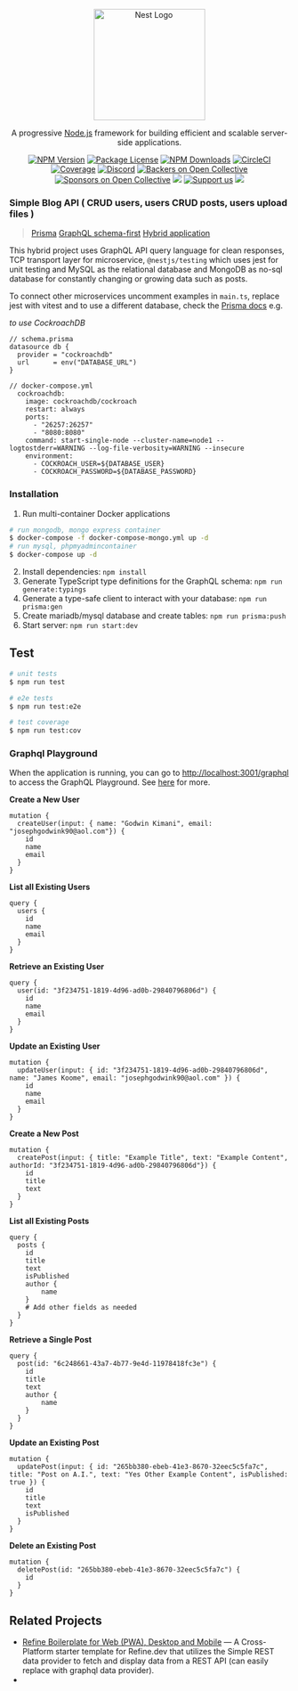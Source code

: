 <p align="center">
  <a href="http://nestjs.com/" target="blank"><img src="https://nestjs.com/img/logo-small.svg" width="200" alt="Nest Logo" /></a>
</p>

[circleci-image]: https://img.shields.io/circleci/build/github/nestjs/nest/master?token=abc123def456
[circleci-url]: https://circleci.com/gh/nestjs/nest

  <p align="center">A progressive <a href="http://nodejs.org" target="_blank">Node.js</a> framework for building efficient and scalable server-side applications.</p>
    <p align="center">
<a href="https://www.npmjs.com/~nestjscore" target="_blank"><img src="https://img.shields.io/npm/v/@nestjs/core.svg" alt="NPM Version" /></a>
<a href="https://www.npmjs.com/~nestjscore" target="_blank"><img src="https://img.shields.io/npm/l/@nestjs/core.svg" alt="Package License" /></a>
<a href="https://www.npmjs.com/~nestjscore" target="_blank"><img src="https://img.shields.io/npm/dm/@nestjs/common.svg" alt="NPM Downloads" /></a>
<a href="https://circleci.com/gh/nestjs/nest" target="_blank"><img src="https://img.shields.io/circleci/build/github/nestjs/nest/master" alt="CircleCI" /></a>
<a href="https://coveralls.io/github/nestjs/nest?branch=master" target="_blank"><img src="https://coveralls.io/repos/github/nestjs/nest/badge.svg?branch=master#9" alt="Coverage" /></a>
<a href="https://discord.gg/G7Qnnhy" target="_blank"><img src="https://img.shields.io/badge/discord-online-brightgreen.svg" alt="Discord"/></a>
<a href="https://opencollective.com/nest#backer" target="_blank"><img src="https://opencollective.com/nest/backers/badge.svg" alt="Backers on Open Collective" /></a>
<a href="https://opencollective.com/nest#sponsor" target="_blank"><img src="https://opencollective.com/nest/sponsors/badge.svg" alt="Sponsors on Open Collective" /></a>
  <a href="https://paypal.me/kamilmysliwiec" target="_blank"><img src="https://img.shields.io/badge/Donate-PayPal-ff3f59.svg"/></a>
    <a href="https://opencollective.com/nest#sponsor"  target="_blank"><img src="https://img.shields.io/badge/Support%20us-Open%20Collective-41B883.svg" alt="Support us"></a>
  <a href="https://twitter.com/nestframework" target="_blank"><img src="https://img.shields.io/twitter/follow/nestframework.svg?style=social&label=Follow"></a>
</p>
  <!--[![Backers on Open Collective](https://opencollective.com/nest/backers/badge.svg)](https://opencollective.com/nest#backer)
  [![Sponsors on Open Collective](https://opencollective.com/nest/sponsors/badge.svg)](https://opencollective.com/nest#sponsor)-->

### Simple Blog API ( CRUD users, users CRUD posts, users upload files )

> [Prisma](https://docs.nestjs.com/recipes/prisma) [GraphQL schema-first](https://docs.nestjs.com/graphql/quick-start#schema-first) [Hybrid application](https://docs.nestjs.com/faq/hybrid-application)

This hybrid project uses GraphQL API query language for clean responses, TCP transport layer for microservice, `@nestjs/testing` which uses jest for unit testing and MySQL as the relational database and MongoDB as no-sql database for constantly changing or growing data such as posts. 

To connect other microservices uncomment examples in `main.ts`, replace jest with vitest and to use a different database, check the [Prisma docs](https://www.prisma.io/docs/getting-started) e.g.

*to use CockroachDB*

```
// schema.prisma
datasource db {
  provider = "cockroachdb"
  url      = env("DATABASE_URL")
}
```

```
// docker-compose.yml
  cockroachdb:
    image: cockroachdb/cockroach
    restart: always
    ports:
      - "26257:26257"
      - "8080:8080"
    command: start-single-node --cluster-name=node1 --logtostderr=WARNING --log-file-verbosity=WARNING --insecure
    environment:
      - COCKROACH_USER=${DATABASE_USER}
      - COCKROACH_PASSWORD=${DATABASE_PASSWORD}
```

### Installation

1. Run multi-container Docker applications 

```bash
# run mongodb, mongo express container
$ docker-compose -f docker-compose-mongo.yml up -d
# run mysql, phpmyadmincontainer
$ docker-compose up -d

```
2. Install dependencies: `npm install`
3. Generate TypeScript type definitions for the GraphQL schema: `npm run generate:typings`
4. Generate a type-safe client to interact with your database: `npm run prisma:gen`
5. Create mariadb/mysql database and create tables: `npm run prisma:push`
6. Start server: `npm run start:dev`

## Test

```bash
# unit tests
$ npm run test

# e2e tests
$ npm run test:e2e

# test coverage
$ npm run test:cov
```

### Graphql Playground

When the application is running, you can go to [http://localhost:3001/graphql](http://localhost:3001/graphql) to access the GraphQL Playground.  See [here](https://docs.nestjs.com/graphql/quick-start#playground) for more.


**Create a New User**

```
mutation {
  createUser(input: { name: "Godwin Kimani", email: "josephgodwink90@aol.com"}) {
    id
    name
    email
  }
}
```

**List all Existing Users**

```
query {
  users {
    id
    name
    email
  }
}
```

**Retrieve an Existing User**

```
query {
  user(id: "3f234751-1819-4d96-ad0b-29840796806d") {
    id
    name
    email
  }
}
```

**Update an Existing User**

```
mutation {
  updateUser(input: { id: "3f234751-1819-4d96-ad0b-29840796806d", name: "James Koome", email: "josephgodwink90@aol.com" }) {
    id
    name
    email
  }
}
```

**Create a New Post**

```
mutation {
  createPost(input: { title: "Example Title", text: "Example Content", authorId: "3f234751-1819-4d96-ad0b-29840796806d"}) {
    id
    title
    text
  }
}
```

**List all Existing Posts**

```
query {
  posts {
    id
    title
    text
    isPublished
    author { 
    	name
    }
    # Add other fields as needed
  }
}
```

**Retrieve a Single Post**

```
query {
  post(id: "6c248661-43a7-4b77-9e4d-11978418fc3e") {
    id
    title
    text
    author { 
    	name
    }
  }
}
```

**Update an Existing Post**

```
mutation {
  updatePost(input: { id: "265bb380-ebeb-41e3-8670-32eec5c5fa7c", title: "Post on A.I.", text: "Yes Other Example Content", isPublished: true }) {
    id
    title
    text
    isPublished
  }
}
```

**Delete an Existing Post**

```
mutation {
  deletePost(id: "265bb380-ebeb-41e3-8670-32eec5c5fa7c") {
    id
  }
}
```

## Related Projects

- [Refine Boilerplate for Web (PWA), Desktop and Mobile](https://github.com/josephgodwinkimani/refine-starter) — A Cross-Platform starter template for Refine.dev that utilizes the Simple REST data provider to fetch and display data from a REST API (can easily replace with graphql data provider).
- 
